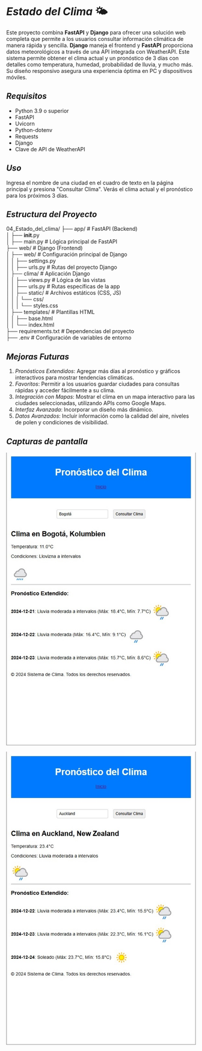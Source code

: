 # *Estado del Clima* 🌤️

Este proyecto combina **FastAPI** y **Django** para ofrecer una solución web completa que permite a los usuarios
consultar información climática de manera rápida y sencilla. **Django** maneja el frontend y **FastAPI** proporciona
datos meteorológicos a través de una API integrada con WeatherAPI. Este sistema permite obtener el clima actual y un
pronóstico de 3 días con detalles como temperatura, humedad, probabilidad de lluvia, y mucho más. Su diseño responsivo
asegura una experiencia óptima en PC y dispositivos móviles.


## *Requisitos*

-   Python 3.9 o superior
-   FastAPI
-   Uvicorn
-   Python-dotenv
-   Requests
-   Django
-   Clave de API de WeatherAPI


## *Uso*

Ingresa el nombre de una ciudad en el cuadro de texto en la página principal y presiona "Consultar Clima".
Verás el clima actual y el pronóstico para los próximos 3 días.


## *Estructura del Proyecto*


04_Estado_del_clima/
├── app/                              # FastAPI (Backend)  
│   ├── __init__.py  
│   ├── main.py                       # Lógica principal de FastAPI  
├── web/                              # Django (Frontend)  
│   ├── web/                          # Configuración principal de Django  
│   │   ├── settings.py  
│   │   ├── urls.py                   # Rutas del proyecto Django  
│   ├── clima/                        # Aplicación Django  
│   │   ├── views.py                  # Lógica de las vistas  
│   │   ├── urls.py                   # Rutas específicas de la app  
│   │   ├── static/                   # Archivos estáticos (CSS, JS)  
│   │   │   └── css/  
│   │   │       └── styles.css  
│   ├── templates/                    # Plantillas HTML  
│   │   ├── base.html  
│   │   └── index.html  
├── requirements.txt                  # Dependencias del proyecto  
├── .env                              # Configuración de variables de entorno  


## *Mejoras Futuras*
1. *Pronósticos Extendidos*: Agregar más días al pronóstico y gráficos interactivos para mostrar tendencias climáticas.
2. *Favoritos*: Permitir a los usuarios guardar ciudades para consultas rápidas y acceder fácilmente a su clima.
3. *Integración con Mapas*: Mostrar el clima en un mapa interactivo para las ciudades seleccionadas, utilizando APIs como Google Maps.
4. *Interfaz Avanzada*: Incorporar un diseño más dinámico.
5. *Datos Avanzados*: Incluir información como la calidad del aire, niveles de polen y condiciones de visibilidad.

## *Capturas de pantalla*
![Busqueda en Bogotá](imagen_1.jpg)

![Busqueda en Auckland](imagen_2.jpg)
